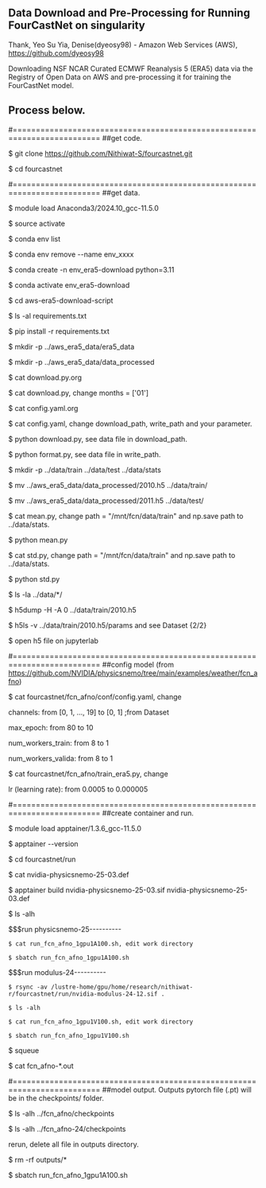 ## Data Download and Pre-Processing for Running FourCastNet on singularity

Thank, Yeo Su Yia, Denise(dyeosy98) - Amazon Web Services (AWS), https://github.com/dyeosy98

Downloading NSF NCAR Curated ECMWF Reanalysis 5 (ERA5) data via the Registry of Open Data on AWS and pre-processing it for training the FourCastNet model.


## Process below.

#=========================================================================
##get code.

$ git clone https://github.com/Nithiwat-S/fourcastnet.git

$ cd fourcastnet

#=========================================================================
##get data.

$ module load Anaconda3/2024.10_gcc-11.5.0

$ source activate

$ conda env list

$ conda env remove --name env_xxxx

$ conda create -n env_era5-download python=3.11

$ conda activate env_era5-download

$ cd aws-era5-download-script

$ ls -al requirements.txt

$ pip install -r requirements.txt

$ mkdir -p ../aws_era5_data/era5_data

$ mkdir -p ../aws_era5_data/data_processed

$ cat download.py.org

$ cat download.py, change months = ['01']

$ cat config.yaml.org

$ cat config.yaml, change download_path, write_path and your parameter.

$ python download.py, see data file in download_path.

$ python format.py, see data file in write_path.

$ mkdir -p ../data/train ../data/test ../data/stats

$ mv ../aws_era5_data/data_processed/2010.h5 ../data/train/

$ mv ../aws_era5_data/data_processed/2011.h5 ../data/test/

$ cat mean.py, change path = "/mnt/fcn/data/train" and np.save path to ../data/stats.

$ python mean.py

$ cat std.py, change path = "/mnt/fcn/data/train" and np.save path to ../data/stats.

$ python std.py

$ ls -la ../data/*/

$ h5dump -H -A 0 ../data/train/2010.h5

$ h5ls -v ../data/train/2010.h5/params and see Dataset {2/2}

$ open h5 file on jupyterlab

#=========================================================================
##config model (from https://github.com/NVIDIA/physicsnemo/tree/main/examples/weather/fcn_afno)

$ cat fourcastnet/fcn_afno/conf/config.yaml, change

channels: from [0, 1, …, 19] to [0, 1] ;from Dataset

max_epoch: from 80 to 10

num_workers_train: from 8 to 1

num_workers_valida: from 8 to 1

$ cat fourcastnet/fcn_afno/train_era5.py, change

lr (learning rate): from 0.0005 to 0.000005

#=========================================================================
##create container and run.

$ module load apptainer/1.3.6_gcc-11.5.0

$ apptainer --version

$ cd fourcastnet/run

$ cat nvidia-physicsnemo-25-03.def

$ apptainer build nvidia-physicsnemo-25-03.sif nvidia-physicsnemo-25-03.def

$ ls -alh

$$$run physicsnemo-25----------

    $ cat run_fcn_afno_1gpu1A100.sh, edit work directory

    $ sbatch run_fcn_afno_1gpu1A100.sh

$$$run modulus-24----------

    $ rsync -av /lustre-home/gpu/home/research/nithiwat-r/fourcastnet/run/nvidia-modulus-24-12.sif .

    $ ls -alh
    
    $ cat run_fcn_afno_1gpu1V100.sh, edit work directory

    $ sbatch run_fcn_afno_1gpu1V100.sh

$ squeue

$ cat fcn_afno-*.out

#=========================================================================
##model output. Outputs pytorch file (.pt) will be in the checkpoints/ folder.

$ ls -alh ../fcn_afno/checkpoints

$ ls -alh ../fcn_afno-24/checkpoints

rerun, delete all file in outputs directory.

$ rm -rf outputs/*

$ sbatch run_fcn_afno_1gpu1A100.sh
